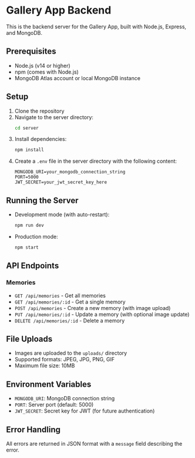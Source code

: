 # Gallery App Backend

This is the backend server for the Gallery App, built with Node.js, Express, and MongoDB.

## Prerequisites

- Node.js (v14 or higher)
- npm (comes with Node.js)
- MongoDB Atlas account or local MongoDB instance

## Setup

1. Clone the repository
2. Navigate to the server directory:
   ```bash
   cd server
   ```
3. Install dependencies:
   ```bash
   npm install
   ```
4. Create a `.env` file in the server directory with the following content:
   ```
   MONGODB_URI=your_mongodb_connection_string
   PORT=5000
   JWT_SECRET=your_jwt_secret_key_here
   ```

## Running the Server

- Development mode (with auto-restart):
  ```bash
  npm run dev
  ```

- Production mode:
  ```bash
  npm start
  ```

## API Endpoints

### Memories

- `GET /api/memories` - Get all memories
- `GET /api/memories/:id` - Get a single memory
- `POST /api/memories` - Create a new memory (with image upload)
- `PUT /api/memories/:id` - Update a memory (with optional image update)
- `DELETE /api/memories/:id` - Delete a memory

## File Uploads

- Images are uploaded to the `uploads/` directory
- Supported formats: JPEG, JPG, PNG, GIF
- Maximum file size: 10MB

## Environment Variables

- `MONGODB_URI`: MongoDB connection string
- `PORT`: Server port (default: 5000)
- `JWT_SECRET`: Secret key for JWT (for future authentication)

## Error Handling

All errors are returned in JSON format with a `message` field describing the error.
